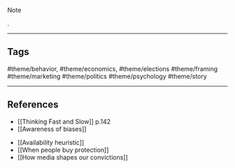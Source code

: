 > [!NOTE]
> .

---

## Tags

#theme/behavior, #theme/economics, #theme/elections #theme/framing #theme/marketing #theme/politics #theme/psychology #theme/story

---

## References

- [[Thinking Fast and Slow]] p.142
- [[Awareness of biases]]

* [[Availability heuristic]]
* [[When people buy protection]]
* [[How media shapes our convictions]]
